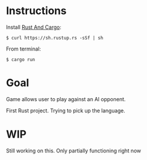 # Instructions

Install [Rust And Cargo](https://www.rust-lang.org/learn):
```
$ curl https://sh.rustup.rs -sSf | sh
```

From terminal:

```
$ cargo run
```

# Goal

Game allows user to play against an AI opponent.

First Rust project. Trying to pick up the language.

# WIP

Still working on this. Only partially functioning right now
